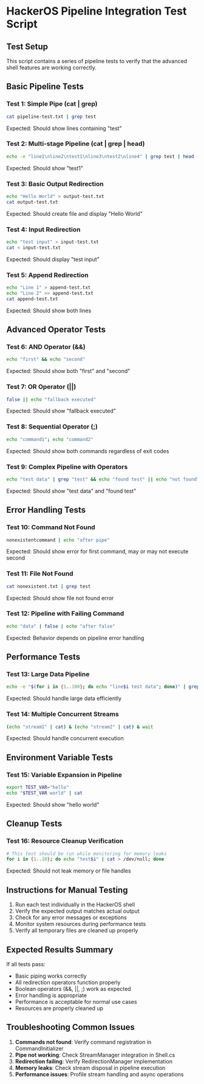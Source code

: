 # HackerOS Pipeline Integration Test Script

## Test Setup
This script contains a series of pipeline tests to verify that the advanced shell features are working correctly.

## Basic Pipeline Tests

### Test 1: Simple Pipe (cat | grep)
```bash
cat pipeline-test.txt | grep test
```
Expected: Should show lines containing "test"

### Test 2: Multi-stage Pipeline (cat | grep | head)  
```bash
echo -e "line1\nline2\ntest1\nline3\ntest2\nline4" | grep test | head -n 1
```
Expected: Should show "test1"

### Test 3: Basic Output Redirection
```bash
echo "Hello World" > output-test.txt
cat output-test.txt
```
Expected: Should create file and display "Hello World"

### Test 4: Input Redirection
```bash
echo "test input" > input-test.txt
cat < input-test.txt
```
Expected: Should display "test input"

### Test 5: Append Redirection
```bash
echo "Line 1" > append-test.txt
echo "Line 2" >> append-test.txt
cat append-test.txt
```
Expected: Should show both lines

## Advanced Operator Tests

### Test 6: AND Operator (&&)
```bash
echo "first" && echo "second"
```
Expected: Should show both "first" and "second"

### Test 7: OR Operator (||)
```bash
false || echo "fallback executed"
```
Expected: Should show "fallback executed"

### Test 8: Sequential Operator (;)
```bash
echo "command1"; echo "command2"
```
Expected: Should show both commands regardless of exit codes

### Test 9: Complex Pipeline with Operators
```bash
echo "test data" | grep "test" && echo "found test" || echo "not found"
```
Expected: Should show "test data" and "found test"

## Error Handling Tests

### Test 10: Command Not Found
```bash
nonexistentcommand | echo "after pipe"
```
Expected: Should show error for first command, may or may not execute second

### Test 11: File Not Found
```bash
cat nonexistent.txt | grep test
```
Expected: Should show file not found error

### Test 12: Pipeline with Failing Command
```bash
echo "data" | false | echo "after false"
```
Expected: Behavior depends on pipeline error handling

## Performance Tests

### Test 13: Large Data Pipeline
```bash
echo -e "$(for i in {1..100}; do echo "line$i test data"; done)" | grep test | head -n 5
```
Expected: Should handle large data efficiently

### Test 14: Multiple Concurrent Streams
```bash
(echo "stream1" | cat) & (echo "stream2" | cat) & wait
```
Expected: Should handle concurrent execution

## Environment Variable Tests

### Test 15: Variable Expansion in Pipeline
```bash
export TEST_VAR="hello"
echo "$TEST_VAR world" | cat
```
Expected: Should show "hello world"

## Cleanup Tests

### Test 16: Resource Cleanup Verification
```bash
# This test should be run while monitoring for memory leaks
for i in {1..10}; do echo "test$i" | cat > /dev/null; done
```
Expected: Should not leak memory or file handles

## Instructions for Manual Testing

1. Run each test individually in the HackerOS shell
2. Verify the expected output matches actual output  
3. Check for any error messages or exceptions
4. Monitor system resources during performance tests
5. Verify all temporary files are cleaned up properly

## Expected Results Summary

If all tests pass:
- Basic piping works correctly
- All redirection operators function properly  
- Boolean operators (&&, ||, ;) work as expected
- Error handling is appropriate
- Performance is acceptable for normal use cases
- Resources are properly cleaned up

## Troubleshooting Common Issues

1. **Commands not found**: Verify command registration in CommandInitializer
2. **Pipe not working**: Check StreamManager integration in Shell.cs
3. **Redirection failing**: Verify RedirectionManager implementation
4. **Memory leaks**: Check stream disposal in pipeline execution
5. **Performance issues**: Profile stream handling and async operations
